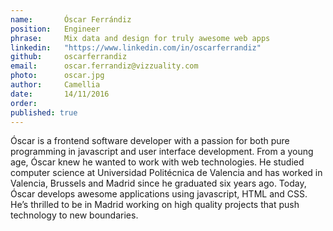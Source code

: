 ```yaml
---
name:       Óscar Ferrándiz
position:   Engineer
phrase:     Mix data and design for truly awesome web apps
linkedin:   "https://www.linkedin.com/in/oscarferrandiz"
github:		oscarferrandiz
email:      oscar.ferrandiz@vizzuality.com
photo:      oscar.jpg
author:     Camellia
date:       14/11/2016
order:      
published: true
---
```

Óscar is a frontend software developer with a passion for both pure programming in javascript and user interface development. From a young age, Óscar knew he wanted to work with web technologies. He studied computer science at Universidad Politécnica de Valencia and has worked in Valencia, Brussels and Madrid since he graduated six years ago. Today, Óscar develops awesome applications using javascript, HTML and CSS. He’s thrilled to be in Madrid working on high quality projects that push technology to new boundaries. 